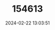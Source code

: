 ---
title: "154613"
category: "Synaphobranchus affinis"
draft: false
date: 2024-02-22 13:03:51
languages:
  English: ["Gilbert's Synaphobranchid Eel", "Grey Cutthroat Eel"]
  Japanese: ["Hora-anago"]
  Portuguese: ["Moreão-do-golfo"]
  Undetermined: ["Tupohlavec dlouhoploutvý"]
---
